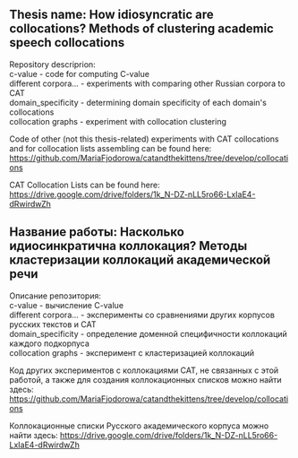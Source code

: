 ## Thesis name: How idiosyncratic are collocations? Methods of clustering academic speech collocations  

Repository descriprion:  
c-value - code for computing C-value  
different corpora... - experiments with comparing other Russian corpora to CAT  
domain_specificity - determining domain specificity of each domain's collocations  
collocation graphs - experiment with collocation clustering  

Code of other (not this thesis-related) experiments with CAT collocations and for collocation lists assembling can be found here: https://github.com/MariaFjodorowa/catandthekittens/tree/develop/collocations  

CAT Collocation Lists can be found here: https://drive.google.com/drive/folders/1k_N-DZ-nLL5ro66-LxIaE4-dRwirdwZh  

## Название работы: Насколько идиосинкратична коллокация? Методы кластеризации коллокаций академической речи

Описание репозитория:  
c-value - вычисление C-value  
different corpora... - эксперименты со сравнениями других корпусов русских текстов и CAT  
domain_specificity - определение доменной специфичности коллокаций каждого подкорпуса  
collocation graphs - эксперимент с кластеризацией коллокаций  

Код других экспериментов с коллокациями САТ, не связанных с этой работой, а также для создания коллокационных списков можно найти здесь: https://github.com/MariaFjodorowa/catandthekittens/tree/develop/collocations  

Коллокационные списки Русского академического корпуса можно найти здесь: https://drive.google.com/drive/folders/1k_N-DZ-nLL5ro66-LxIaE4-dRwirdwZh
